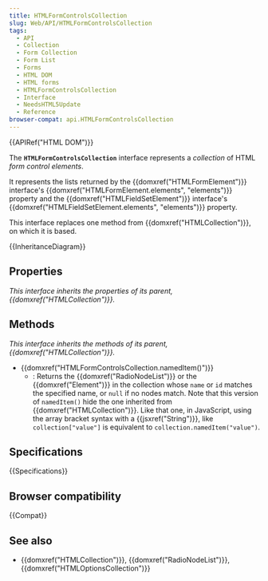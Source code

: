 ```yaml
---
title: HTMLFormControlsCollection
slug: Web/API/HTMLFormControlsCollection
tags:
  - API
  - Collection
  - Form Collection
  - Form List
  - Forms
  - HTML DOM
  - HTML forms
  - HTMLFormControlsCollection
  - Interface
  - NeedsHTML5Update
  - Reference
browser-compat: api.HTMLFormControlsCollection
---
```

{{APIRef("HTML DOM")}}

The **`HTMLFormControlsCollection`** interface represents a _collection_ of HTML _form control elements_.

It represents the lists returned by the {{domxref("HTMLFormElement")}} interface's {{domxref("HTMLFormElement.elements", "elements")}} property and the {{domxref("HTMLFieldSetElement")}} interface's {{domxref("HTMLFieldSetElement.elements", "elements")}} property.

This interface replaces one method from {{domxref("HTMLCollection")}}, on which it is based.

{{InheritanceDiagram}}

## Properties

_This interface inherits the properties of its parent, {{domxref("HTMLCollection")}}._

## Methods

_This interface inherits the methods of its parent, {{domxref("HTMLCollection")}}._

- {{domxref("HTMLFormControlsCollection.namedItem()")}}
  - : Returns the {{domxref("RadioNodeList")}} or the {{domxref("Element")}} in the collection whose `name` or `id` matches the specified name, or `null` if no nodes match. Note that this version of `namedItem()` hide the one inherited from {{domxref("HTMLCollection")}}. Like that one, in JavaScript, using the array bracket syntax with a {{jsxref("String")}}, like `collection["value"]` is equivalent to `collection.namedItem("value")`.

## Specifications

{{Specifications}}

## Browser compatibility

{{Compat}}

## See also

- {{domxref("HTMLCollection")}}, {{domxref("RadioNodeList")}}, {{domxref("HTMLOptionsCollection")}}
